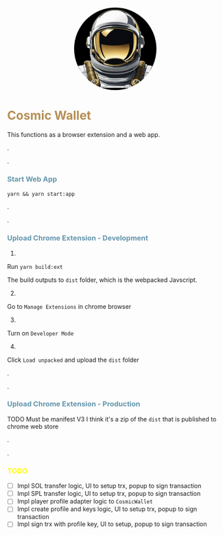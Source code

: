 <p align="center">
  <a href="https://cosmicwallet.io">
    <img alt="Cosmic Wallet" src="./public/favicon/logo192.png" style="border-radius: 50%"/>
  </a>
</p>

[//]: # (# Cosmic Wallet)

<h1 style="color: #b68f55"> Cosmic Wallet </h1>

This functions as a browser extension and a web app.


.

.


<h3 style="color: #6495ac"> Start Web App </h3>

```shell
yarn && yarn start:app
```


.

.


<h3 style="color: #6495ac"> Upload Chrome Extension - Development </h3>

1. 
Run `yarn build:ext`

The build outputs to `dist` folder, which is the webpacked Javscript.

2. 
Go to `Manage Extensions` in chrome browser

3. 
Turn on `Developer Mode`

4. 
Click `Load unpacked` and upload the `dist` folder


.

.


<h3 style="color: #6495ac"> Upload Chrome Extension - Production </h3>

TODO
Must be manifest V3
I think it's a zip of the `dist` that is published to chrome web store


.

.


<h3 style="color: yellow"> TODO </h3>

- [ ] Impl SOL transfer logic, UI to setup trx, popup to sign transaction
- [ ] Impl SPL transfer logic, UI to setup trx, popup to sign transaction
- [ ] Impl player profile adapter logic to `CosmicWallet`
- [ ] Impl create profile and keys logic, UI to setup trx, popup to sign transaction
- [ ] Impl sign trx with profile key, UI to setup, popup to sign transaction
